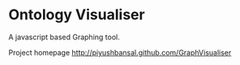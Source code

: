Ontology Visualiser
===================

A javascript based Graphing tool.


Project homepage http://piyushbansal.github.com/GraphVisualiser
